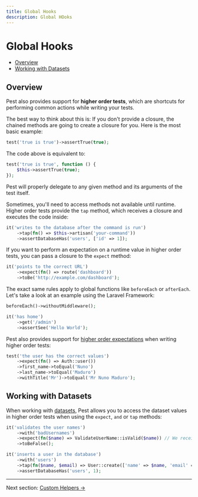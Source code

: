 ```yaml
---
title: Global Hooks
description: Global HOoks
---
```


# Global Hooks

- [Overview](#overview)
- [Working with Datasets](#working-with-datasets)

<a name="overview"></a>
## Overview

Pest also provides support for **higher order tests**, which are shortcuts for performing
common actions while writing your tests.

The best way to think about this is: If you
don't provide a closure, the chained methods are going to create a closure for
you. Here is the most basic example:

```php
test('true is true')->assertTrue(true);
```

The code above is equivalent to:
```php
test('true is true', function () {
    $this->assertTrue(true);
});
```

Pest will properly delegate to any given method and its arguments of the test itself.

Sometimes, you'll need to access methods not available until runtime. Higher order tests provide
the `tap` method, which receives a closure and executes the code inside:

```php
it('writes to the database after the command is run')
    ->tap(fn() => $this->artisan('your-command'))
    ->assertDatabaseHas('users', ['id' => 1]);
```

If you want to perform an expectation on a runtime value in higher order tests, you can pass
a closure to the `expect` method:

```php
it('points to the correct URL')
    ->expect(fn() => route('dashboard'))
    ->toBe('http://example.com/dashboard');
```

The exact same rules apply to global functions like `beforeEach` or `afterEach`. Let's
take a look at an example using the Laravel Framework:

```php
beforeEach()->withoutMiddleware();

it('has home')
    ->get('/admin')
    ->assertSee('Hello World');
```

Pest also provides support for [higher order expectations](/docs/expectations#higher-order-expectations)
when writing higher order tests:

```php
test('the user has the correct values')
    ->expect(fn() => Auth::user())
    ->first_name->toEqual('Nuno')
    ->last_name->toEqual('Maduro')
    ->withTitle('Mr')->toEqual('Mr Nuno Maduro');
```

## Working with Datasets

When working with [datasets](/docs/datasets), Pest allows you to access the dataset values in higher order
tests when using the `expect`, `and` or `tap` methods:

```php
it('validates the user names')
    ->with('badUsernames')
    ->expect(fn($name) => ValidateUserName::isValid($name)) // We receive the data as a parameter to `expect`
    ->toBeFalse();

it('inserts a user in the database')
    ->with('users')
    ->tap(fn($name, $email) => User::create(['name' => $name, 'email' => $email])) // You may receive multiple arguments
    ->assertDatabaseHas('users', 1);
```

---

Next section: [Custom Helpers →](/docs/helpers)
